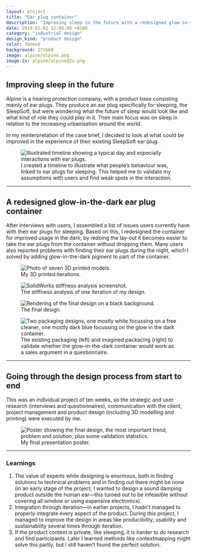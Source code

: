 ```yaml
---
layout: project
title: "Ear plug container"
description: "Improving sleep in the future with a redesigned glow-in-the-dark ear plug container by going through the design process from start to end"
date: 2019-01-02 12:00:00 +0100
category: "industrial design"
design_kind: "product design"
color: fbeee6
background: 272b69
image: alpine/alpine.png
image-2x: alpine/alpine@2x.png
---
```


## Improving sleep in the future

Alpine is a hearing protection company, with a product base consisting mainly of ear plugs. They produce an ear plug specifically for sleeping, the SleepSoft, but were wondering what the future of sleep would look like and what kind of role they could play in it. Their main focus was on sleep in relation to the increasing urbanisation around the world.

In my reinterpretation of the case brief, I decided to look at what could be improved in the experience of their existing SleepSoft ear plug.


<div class="project__picture-group project__picture-group--light">
  <figure class="project__picture">
    <img class="project__image lazy" alt="Illustrated timeline showing a typical day and especially interactions with ear plugs."
      data-srcset="/static/img/alpine/journey.png 1x,
        /static/img/alpine/journey.png 2x"
      src="/static/img/placeholder.jpg"
      data-src="/static/img/alpine/journey.png">
    <figcaption class="project__caption">
      I created a timeline to illustrate what people’s behaviour was, linked to ear plugs for sleeping. This helped me to validate my assumptions with users and find weak spots in the interaction.
    </figcaption>
  </figure>
</div>


---

## A redesigned glow-in-the-dark ear plug container

After interviews with users, I assembled a list of issues users currently have with their ear plugs for sleeping. Based on this, I redesigned the container for improved usage in the dark; by redoing the lay-out it becomes easier to take the ear plugs from the container without dropping them. Many users also reported problems with finding their ear plugs during the night, which I solved by adding glow-in-the-dark pigment to part of the container.


<div class="project__picture-group">

  <figure class="project__picture">
    <img class="project__image lazy" alt="Photo of seven 3D printed models."
      data-srcset="/static/img/alpine/modelletjes.jpg 1x,
        /static/img/alpine/modelletjes@2x.jpg 2x"
      src="/static/img/placeholder.jpg"
      data-src="/static/img/alpine/modelletjes.jpg">
    <figcaption class="project__caption">
      My 3D printed iterations.
    </figcaption>
  </figure>

  <figure class="project__picture">
    <img class="project__image lazy" alt="SolidWorks stiffness analysis screenshot."
      data-srcset="/static/img/alpine/force.png 1x,
        /static/img/alpine/force.png 2x"
      src="/static/img/placeholder.jpg"
      data-src="/static/img/alpine/force.png">
    <figcaption class="project__caption">
      The stiffness analysis of one iteration of my design.
    </figcaption>
  </figure>

  <figure class="project__picture">
    <img class="project__image lazy" alt="Rendering of the final design on a black background."
      data-srcset="/static/img/alpine/doosje.jpg 1x,
        /static/img/alpine/doosje@2x.jpg 2x"
      src="/static/img/placeholder.jpg"
      data-src="/static/img/alpine/doosje.jpg">
    <figcaption class="project__caption">
      The final design.
    </figcaption>
  </figure>

  <figure class="project__picture">
    <img class="project__image lazy" alt="Two packaging designs, one mostly white focussing on a free cleaner, one mostly dark blue focussing on the glow in the dark container."
      data-srcset="/static/img/alpine/packaging.png 1x,
        /static/img/alpine/packaging@2x.png 2x"
      src="/static/img/placeholder.jpg"
      data-src="/static/img/alpine/packaging.png">
    <figcaption class="project__caption">
      The existing packaging (left) and imagined packacing (right) to validate whether the glow-in-the-dark container would work as a sales argument in a questionnaire.
    </figcaption>
  </figure>

</div>


---

## Going through the design process from start to end

This was an individual project of ten weeks, so the strategic and user research (interviews and questionnaires), communication with the client, project management and product design (including 3D modelling and printing) were executed by me.


<div class="project__picture-group project__picture-group--light">
  <figure class="project__picture">
    <img class="project__image lazy" alt="Poster showing the final design, the most important trend, problem and solution, plus some validation statistics."
      data-srcset="/static/img/alpine/poster.png 1x,
        /static/img/alpine/poster@2x.png 2x"
      src="/static/img/placeholder.jpg"
      data-src="/static/img/alpine/poster.png">
    <figcaption class="project__caption">
      My final presentation poster.
    </figcaption>
  </figure>
</div>


---

### Learnings

1. The value of experts while designing is enormous, both in finding solutions to technical problems and in finding out there might be none (in an early stage of the project, I wanted to design a sound damping product outside the human ear—this turned out to be infeasible without covering all window or using expensive electronics).
2. Integration through iteration—in earlier projects, I hadn’t managed to properly integrate every aspect of the product. During this project, I managed to improve the design in areas like producibility, usability and sustainability several times through iteration.
3. If the product context is private, like sleeping, it is harder to do research and find participants. Later I learned methods like contextmapping might solve this partly, but I still haven’t found the perfect solution.
